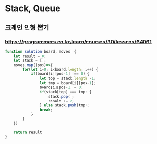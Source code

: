 # Stack, Queue

## 크레인 인형 뽑기 

### https://programmers.co.kr/learn/courses/30/lessons/64061

```js
function solution(board, moves) {
    let result = 0;
    let stack = [];
    moves.map((pos)=>{
        for(let i=0; i<board.length; i++) {
            if(board[i][pos-1] !== 0) {
                let top = stack.length -1;
                let tmp = board[i][pos-1];
                board[i][pos-1] = 0;
                if(stack[top] === tmp) {
                    stack.pop();
                    result += 2;
                } else stack.push(tmp);
                break;
            }
        }
    })
    
    return result;
}
```